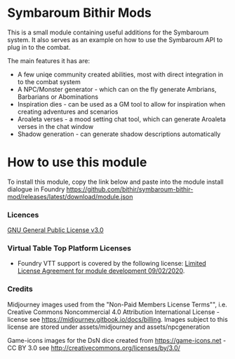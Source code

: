 # Symbaroum Bithir Mods

This is a small module containing useful additions for the Symbaroum system.  It also serves as an example on how to use the Symbaroum API to plug in to the combat.

The main features it has are:
- A few uniqe community created abilities, most with direct integration in to the combat system
- A NPC/Monster generator - which can on the fly generate Ambrians, Barbarians or Abominations
- Inspiration dies - can be used as a GM tool to allow for inspiration when creating adventures and scenarios
- Aroaleta verses - a mood setting chat tool, which can generate Aroaleta verses in the chat window
- Shadow generation - can generate shadow descriptions automatically


# How to use this module

To install this module, copy the link below and paste into the module install dialogue in Foundry
https://github.com/bithir/symbaroum-bithir-mod/releases/latest/download/module.json

### Licences
[GNU General Public License v3.0](https://choosealicense.com/licenses/gpl-3.0/)

### Virtual Table Top Platform Licenses
- Foundry VTT support is covered by the following license: [Limited License Agreement for module development 09/02/2020](https://foundryvtt.com/article/license/).

### Credits
Midjourney images used from the "Non-Paid Members License Terms"", i.e. Creative Commons Noncommercial 4.0 Attribution International License - license see https://midjourney.gitbook.io/docs/billing.
Images subject to this license are stored under assets/midjourney and assets/npcgeneration

Game-icons images for the DsN dice created from https://game-icons.net - CC BY 3.0 see http://creativecommons.org/licenses/by/3.0/
